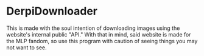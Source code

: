 # DerpiDownloader
This is made with the soul intention of downloading images using the website's internal public "API." With that in mind, said website is made for the MLP fandom, so use this program with caution of seeing things you may not want to see.
